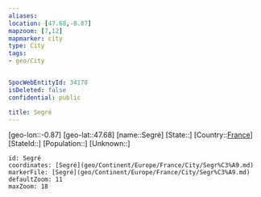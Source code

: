```yaml
---
aliases: 
location: [47.68,-0.87]
mapzoom: [7,12] 
mapmarker: city 
type: City
tags:
- geo/City


SpocWebEntityId: 34178
isDeleted: false
confidential: public

title: Segré
---
```

[geo-lon::-0.87]
[geo-lat::47.68]
[name::Segré]
[State::]
[Country::[France](geo/Continent/Europe/France.md)]
[StateId::]
[Population::]
[Unknown::]


```leaflet
id: Segré
coordinates: [Segré](geo/Continent/Europe/France/City/Segr%C3%A9.md)
markerFile: [Segré](geo/Continent/Europe/France/City/Segr%C3%A9.md)
defaultZoom: 11 
maxZoom: 18
```


